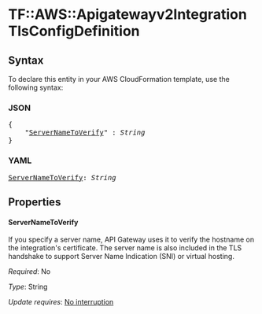 # TF::AWS::Apigatewayv2Integration TlsConfigDefinition

## Syntax

To declare this entity in your AWS CloudFormation template, use the following syntax:

### JSON

<pre>
{
    "<a href="#servernametoverify" title="ServerNameToVerify">ServerNameToVerify</a>" : <i>String</i>
}
</pre>

### YAML

<pre>
<a href="#servernametoverify" title="ServerNameToVerify">ServerNameToVerify</a>: <i>String</i>
</pre>

## Properties

#### ServerNameToVerify

If you specify a server name, API Gateway uses it to verify the hostname on the integration's certificate. The server name is also included in the TLS handshake to support Server Name Indication (SNI) or virtual hosting.

_Required_: No

_Type_: String

_Update requires_: [No interruption](https://docs.aws.amazon.com/AWSCloudFormation/latest/UserGuide/using-cfn-updating-stacks-update-behaviors.html#update-no-interrupt)

